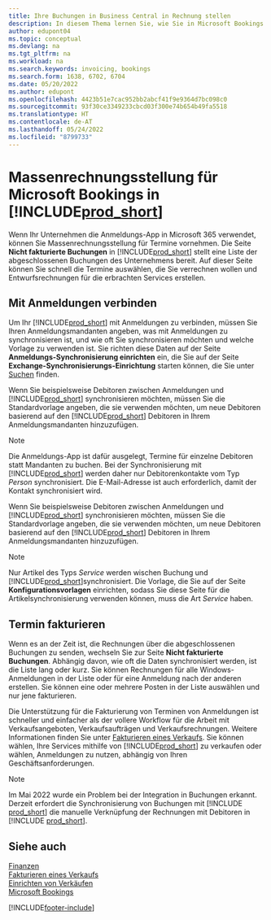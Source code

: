```yaml
---
title: Ihre Buchungen in Business Central in Rechnung stellen
description: In diesem Thema lernen Sie, wie Sie in Microsoft Bookings Business Central Massenfakturierung durchführen können.
author: edupont04
ms.topic: conceptual
ms.devlang: na
ms.tgt_pltfrm: na
ms.workload: na
ms.search.keywords: invoicing, bookings
ms.search.form: 1638, 6702, 6704
ms.date: 05/20/2022
ms.author: edupont
ms.openlocfilehash: 4423b51e7cac952bb2abcf41f9e9364d7bc098c0
ms.sourcegitcommit: 93f30ce3349233cbcd03f300e74b654b49fa5518
ms.translationtype: HT
ms.contentlocale: de-AT
ms.lasthandoff: 05/24/2022
ms.locfileid: "8799733"
---
```

# <a name="bulk-invoicing-for-microsoft-bookings-in-prod_short"></a>Massenrechnungsstellung für Microsoft Bookings in [!INCLUDE[prod_short](includes/prod_short.md)]

Wenn Ihr Unternehmen die Anmeldungs-App in Microsoft 365 verwendet, können Sie Massenrechnungsstellung für Termine vornehmen. Die Seite **Nicht fakturierte Buchungen** in [!INCLUDE[prod_short](includes/prod_short.md)] stellt eine Liste der abgeschlossenen Buchungen des Unternehmens bereit. Auf dieser Seite können Sie schnell die Termine auswählen, die Sie verrechnen wollen und Entwurfsrechnungen für die erbrachten Services erstellen.  

## <a name="connect-to-bookings"></a>Mit Anmeldungen verbinden

Um Ihr [!INCLUDE[prod_short](includes/prod_short.md)] mit Anmeldungen zu verbinden, müssen Sie Ihren Anmeldungsmandanten angeben, was mit Anmeldungen zu synchronisieren ist, und wie oft Sie synchronisieren möchten und welche Vorlage zu verwenden ist. Sie richten diese Daten auf der Seite **Anmeldungs-Synchronisierung einrichten** ein, die Sie auf der Seite **Exchange-Synchronisierungs-Einrichtung** starten können, die Sie unter [Suchen](ui-search.md) finden.  

Wenn Sie beispielsweise Debitoren zwischen Anmeldungen und [!INCLUDE[prod_short](includes/prod_short.md)] synchronisieren möchten, müssen Sie die Standardvorlage angeben, die sie verwenden möchten, um neue Debitoren basierend auf den [!INCLUDE[prod_short](includes/prod_short.md)] Debitoren in Ihrem Anmeldungsmandanten hinzuzufügen.  

> [!NOTE]
> Die Anmeldungs-App ist dafür ausgelegt, Termine für einzelne Debitoren statt Mandanten zu buchen. Bei der Synchronisierung mit [!INCLUDE[prod_short](includes/prod_short.md)] werden daher nur Debitorenkontakte vom Typ *Person* synchronisiert. Die E-Mail-Adresse ist auch erforderlich, damit der Kontakt synchronisiert wird.  

Wenn Sie beispielsweise Debitoren zwischen Anmeldungen und [!INCLUDE[prod_short](includes/prod_short.md)] synchronisieren möchten, müssen Sie die Standardvorlage angeben, die sie verwenden möchten, um neue Debitoren basierend auf den [!INCLUDE[prod_short](includes/prod_short.md)] Debitoren in Ihrem Anmeldungsmandanten hinzuzufügen.  

> [!NOTE]
> Nur Artikel des Typs *Service* werden wischen Buchung und [!INCLUDE[prod_short](includes/prod_short.md)]synchronisiert. Die Vorlage, die Sie auf der Seite **Konfigurationsvorlagen** einrichten, sodass Sie diese Seite für die Artikelsynchronisierung verwenden können, muss die Art *Service* haben.

## <a name="invoice-appointments"></a>Termin fakturieren

Wenn es an der Zeit ist, die Rechnungen über die abgeschlossenen Buchungen zu senden, wechseln Sie zur Seite **Nicht fakturierte Buchungen**. Abhängig davon, wie oft die Daten synchronisiert werden, ist die Liste lang oder kurz. Sie können Rechnungen für alle Windows-Anmeldungen in der Liste oder für eine Anmeldung nach der anderen erstellen. Sie können eine oder mehrere Posten in der Liste auswählen und nur jene fakturieren.  

Die Unterstützung für die Fakturierung von Terminen von Anmeldungen ist schneller und einfacher als der vollere Workflow für die Arbeit mit Verkaufsangeboten, Verkaufsaufträgen und Verkaufsrechnungen. Weitere Informationen finden Sie unter [Fakturieren eines Verkaufs](sales-how-invoice-sales.md). Sie können wählen, Ihre Services mithilfe von [!INCLUDE[prod_short](includes/prod_short.md)] zu verkaufen oder wählen, Anmeldungen zu nutzen, abhängig von Ihren Geschäftsanforderungen.  

> [!NOTE]
> Im Mai 2022 wurde ein Problem bei der Integration in Buchungen erkannt. Derzeit erfordert die Synchronisierung von Buchungen mit [!INCLUDE [prod_short](includes/prod_short.md)] die manuelle Verknüpfung der Rechnungen mit Debitoren in [!INCLUDE [prod_short](includes/prod_short.md)].

## <a name="see-also"></a>Siehe auch

[Finanzen](finance.md)  
[Fakturieren eines Verkaufs](sales-how-invoice-sales.md)  
[Einrichten von Verkäufen](sales-setup-sales.md)  
[Microsoft Bookings](https://products.office.com/business/scheduling-and-booking-app)  


[!INCLUDE[footer-include](includes/footer-banner.md)]